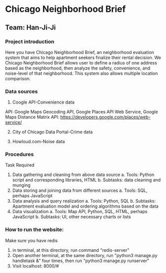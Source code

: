 # Chicago Neighborhood Brief

## Team: Han-Ji-Ji

### Project introduction

Here you have Chicago Neighborhood Brief, an neighborhood evaluation system that aims to help apartment seekers finalize their rental decision. We  Chicago Neighborhood Brief allows user to define a radius of one address based as the neighborhood, then analyze the safety, convenience, and noise-level of that neighborhood. This system also allows multiple location comparison.

### Data sources

1. Coogle API-Convenience data

API: Google Maps Geocoding API, Google Places API Web Service, Google Maps Distance Matrix API: https://developers.google.com/places/web-service/

2. City of Chicago Data Portal-Crime data

3. Howloud.com-Noise data

### Procedures

Task Required
1. Data gathering and cleaning from above data source
a. Tools: Python script and corresponding libraries, HTML
b. Subtasks: data cleaning and munging
2. Data storing and joining data from different sources
a. Tools: SQL, perhaps JavaScript
3. Data analysis and query realization
a. Tools: Python, SQL
b. Subtasks: Apartment evaluation model and ordering algorithms based on the data
4. Data visualization
a. Tools: Map API, Python, SQL, HTML, perhaps JavaScript
b. Subtasks: UI, other necessary charts or lists




### How to run the website:

Make sure you have redis
1. in terminal, at this directory, run command "redis-server"
2. Open another terminal, at the same directory, run "python3 manage.py handletask &" four times, then run "python3 manage.py runserver"
3. Visit localhost: 8000/#
